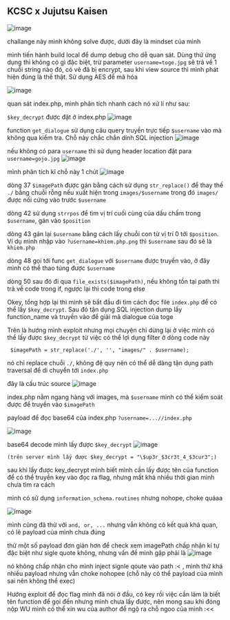 ## KCSC x Jujutsu Kaisen

![image](../img/4.1.png)

challange này mình không solve được, dưới đây là mindset của mình 

mình tiến hành build local để dump debug cho dễ quan sát. Dùng thử ứng dụng thì không có gì đặc biệt, trừ parameter `username=toge.jpg` sẽ trả về 1 chuỗi string nào đó, có vẻ đã bị encrypt, sau khi view source thì mình phát hiện đúng là thế thật. Sử dụng AES để mã hóa

![image](../img/4.2.png)

quan sát index.php, mình phân tích nhanh cách nó xử lí như sau:

`$key_decrypt` được đặt ở index.php
![image](../img/4.3.png)

function `get_dialogue` sử dụng câu query truyền trực tiếp `$username` vào mà không qua kiểm tra. Chỗ này chắc chắn dính SQL injection
![image](../img/4.4.png)

nếu không có para `username` thì sử dụng header location đặt para `username=gojo.jpg`
![image](../img/4.5.png)

mình phân tích kĩ chỗ này 1 chút
![image](../img/4.6.png)

dòng 37 `$imagePath` được gán bằng cách sử dụng `str_replace()` để thay thế `./` bằng chuỗi rỗng nếu xuất hiện trong `images/$username` trong đó `images/` được nối cứng vào trước `$username`

dòng 42 sử dụng `strrpos` để tìm vị trí cuối cùng của dấu chấm trong `$username`, gán vào `$position`

dòng 43 gán lại `$username` bằng cách lấy chuỗi con từ vị trí 0 tới `$position`. Ví dụ mình nhập vào `?username=khiem.php.png` thì `$username` sau đó sẽ là `khiem.php`

dòng 48 gọi tới func `get_dialogue` với `$username` được truyền vào, ở đây mình có thể thao túng được `$username`

dòng 50 sau đó đi qua `file_exists($imagePath)`, nếu không tồn tại path thì trả về code trong if, ngược lại thì code trong else

Okey, tổng hợp lại thì mình sẽ bắt đầu đi tìm cách đọc file `index.php` để có thể lấy `$key_decrypt`. Sau đó tận dụng SQL injection dump lấy function_name và truyền vào để giải mã dialogue của toge

Trên là hướng mình exploit nhưng mọi chuyện chỉ dừng lại ở việc mình có thể lấy được `$key_decrypt` từ việc có thể lợi dụng filter ở dòng code này 
```
 $imagePath = str_replace('./', '', "images/" . $username); 
```

nó chỉ replace chuỗi `./`, không đệ quy nên có thể dễ dàng tận dụng path traversal để di chuyển tới `index.php`

đây là cấu trúc source
![image](../img/4.7.png)

index.php nằm ngang hàng với images, mà `$username` mình có thể kiểm soát được để truyền vào `$imagePath`

payload để đọc base64 của index.php
`?username=...//index.php`

![image](../img/4.8.png)

base64 decode mình lấy được `$key_decrypt`
![image](../img/4.9.png)

`(trên server mình lấy được $key_decrypt = "\$up3r_$3cr3t_4_$3cur3";)`

sau khi lấy được key_decrypt mình biết mình cần lấy được tên của function để có thể truyền key vào đọc ra flag, nhưng mất khá nhiều thời gian mình chưa tìm ra cách 


mình có sử dụng `information_schema.routines` nhưng nohope, choke quáaa

![image](../img/4.10.png)


mình cũng đã thử với `and, or, ...` nhưng vẫn không có kết quả khả quan, có lẽ payload của mình chưa đúng

thử một số payload đơn giản hơn để check xem imagePath chấp nhận kí tự đặc biệt như sigle quote không, nhưng vấn đề mình gặp phải là 
![image](../img/4.11.png)

nó không chấp nhận cho mình inject signle qoute vào path :< , mình thử khá nhiều payload nhưng vẫn choke nohopee (chỗ này có thể payload của mình sai nên không thể exec)

Hướng exploit để đọc flag mình đã nói ở đầu, có key rồi việc cần làm là biết tên function để gọi đến nhưng mình chưa lấy được, nên mong sau khi đóng nộp WU mình có thể xin wu của author để ngộ ra chỗ ngoo của mình :<<